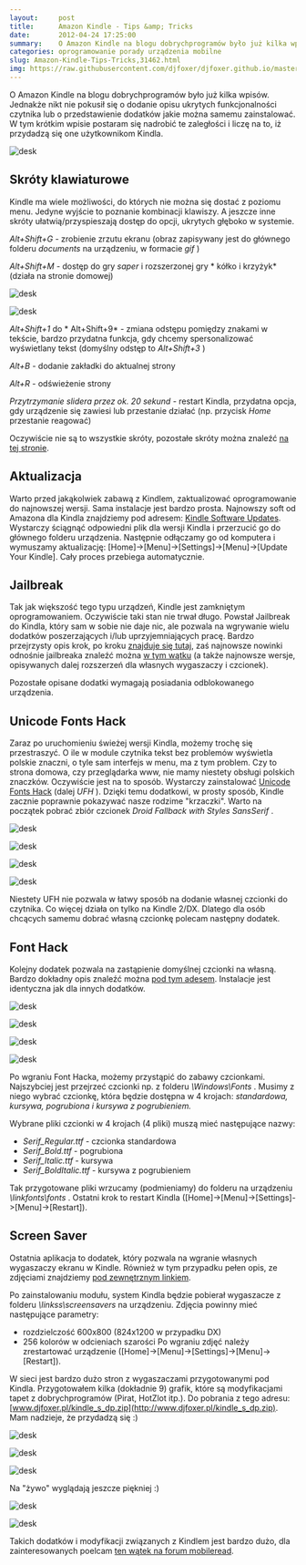```yaml
---
layout:     post
title:      Amazon Kindle - Tips &amp; Tricks
date:       2012-04-24 17:25:00
summary:    O Amazon Kindle na blogu dobrychprogramów było już kilka wpisów. Jednakże nikt nie pokusił się o dodanie opisu ukrytych funkcjonalności czytnika lub o przedstawienie dodatków jakie można samemu zainstalować. W tym krótkim wpisie postaram się nadrobić te zaległości i liczę na to, iż przydadzą się one użytkownikom Kindla.<!----><!---->Skróty klawiaturoweKindle ma wiele możliwości, do których nie moż...
categories: oprogramowanie porady urządzenia mobilne
slug: Amazon-Kindle-Tips-Tricks,31462.html
img: https://raw.githubusercontent.com/djfoxer/djfoxer.github.io/master/_img/2012-4-24-_151_/g_-_-x-_-_-_x20120422113219_0.jpg
---
```




O Amazon Kindle na blogu dobrychprogramów było już kilka wpisów. Jednakże nikt nie pokusił się o dodanie opisu ukrytych funkcjonalności czytnika lub o przedstawienie dodatków jakie można samemu zainstalować. W tym krótkim wpisie postaram się nadrobić te zaległości i liczę na to, iż przydadzą się one użytkownikom Kindla.



![desk](https://raw.githubusercontent.com/djfoxer/djfoxer.github.io/master/_img/2012-4-24-_151_/g_-_-x-_-_-_x20120422113219_0.jpg)





## Skróty klawiaturowe



Kindle ma wiele możliwości, do których nie można się dostać z poziomu menu. Jedyne wyjście to poznanie kombinacji klawiszy. A jeszcze inne skróty ułatwią/przyspieszają dostęp do opcji, ukrytych głęboko w systemie.

 *Alt+Shift+G*  - zrobienie zrzutu ekranu (obraz zapisywany jest do głównego folderu  *documents*  na urządzeniu, w formacie  *gif* )

 *Alt+Shift+M*  - dostęp do gry  *saper*  i rozszerzonej gry * kółko i krzyżyk*  (działa na stronie domowej)



![desk](https://raw.githubusercontent.com/djfoxer/djfoxer.github.io/master/_img/2012-4-24-_151_/g_-_-x-_-_-_x20120422113304_0.gif)


![desk](https://raw.githubusercontent.com/djfoxer/djfoxer.github.io/master/_img/2012-4-24-_151_/g_-_-x-_-_-_x20120422113308_0.gif)



 *Alt+Shift+1*  do * Alt+Shift+9*  - zmiana odstępu pomiędzy znakami w tekście, bardzo przydatna funkcja, gdy chcemy spersonalizować wyświetlany tekst (domyślny odstęp to  *Alt+Shift+3* )

 *Alt+B*  - dodanie zakładki do aktualnej strony

 *Alt+R*  - odświeżenie strony

 *Przytrzymanie slidera przez ok. 20 sekund*  - restart Kindla, przydatna opcja, gdy urządzenie się zawiesi lub przestanie działać (np. przycisk  *Home*  przestanie reagować)

Oczywiście nie są to wszystkie skróty, pozostałe skróty można znaleźć [na tej stronie](http://wiki.mobileread.com/wiki/Amazon_Kindle_Keyboard_Shortcuts). 



## Aktualizacja



Warto przed jakąkolwiek zabawą z Kindlem, zaktualizować oprogramowanie do najnowszej wersji. Sama instalacje jest bardzo prosta. Najnowszy soft od Amazona dla Kindla znajdziemy pod adresem:  [Kindle Software Updates](http://www.amazon.com/gp/help/customer/display.html?nodeId=200324680).  Wystarczy ściągnąć odpowiedni plik dla wersji Kindla i przerzucić go do głównego folderu urządzenia. Następnie odłączamy go od komputera i wymuszamy aktualizację: [Home]->[Menu]->[Settings]->[Menu]->[Update Your Kindle]. Cały proces przebiega automatycznie. 




## Jailbreak



Tak jak większość tego typu urządzeń, Kindle jest zamkniętym oprogramowaniem. Oczywiście taki stan nie trwał długo. Powstał Jailbreak do Kindla, który sam w sobie nie daje nic, ale pozwala na wgrywanie wielu dodatków poszerzających i/lub uprzyjemniających pracę. Bardzo przejrzysty opis krok, po kroku [znajduje się tutaj](http://wiki.mobileread.com/wiki/Kindle_Screen_Saver_Hack_for_all_2.x_and_3.x_Kindles#How_to_install_the_Jailbreak_Hack),  zaś najnowsze nowinki odnośnie jailbreaka znaleźć można [w tym wątku](http://www.mobileread.com/forums/showthread.php?t=88004)  (a także najnowsze wersje, opisywanych dalej rozszerzeń dla własnych wygaszaczy i czcionek).

Pozostałe opisane dodatki wymagają posiadania odblokowanego urządzenia.






## Unicode Fonts Hack



Zaraz po uruchomieniu świeżej wersji Kindla, możemy trochę się przestraszyć. O ile w module czytnika tekst bez problemów wyświetla polskie znaczni, o tyle sam interfejs w menu, ma z tym problem. Czy to strona domowa, czy przeglądarka www, nie mamy niestety obsługi polskich znaczków. Oczywiście jest na to sposób. Wystarczy zainstalować [Unicode Fonts Hack](http://blogkindle.com/unicode-fonts-hack/)  (dalej  *UFH* ). Dzięki temu dodatkowi, w prosty sposób, Kindle zacznie poprawnie pokazywać nasze rodzime "krzaczki". Warto na początek pobrać zbiór czcionek  *Droid Fallback with Styles SansSerif* . 



![desk](https://raw.githubusercontent.com/djfoxer/djfoxer.github.io/master/_img/2012-4-24-_151_/g_-_-x-_-_-_x20120422121325_0.gif)


![desk](https://raw.githubusercontent.com/djfoxer/djfoxer.github.io/master/_img/2012-4-24-_151_/g_-_-x-_-_-_x20120422121329_0.gif)





![desk](https://raw.githubusercontent.com/djfoxer/djfoxer.github.io/master/_img/2012-4-24-_151_/g_-_-x-_-_-_x20120422121431_0.gif)


![desk](https://raw.githubusercontent.com/djfoxer/djfoxer.github.io/master/_img/2012-4-24-_151_/g_-_-x-_-_-_x20120422121333_0.gif)



Niestety UFH nie pozwala w łatwy sposób na dodanie własnej czcionki do czytnika. Co więcej działa on tylko na Kindle 2/DX. Dlatego dla osób chcących samemu dobrać własną czcionkę polecam następny dodatek.



## Font Hack




Kolejny dodatek pozwala na zastąpienie domyślnej czcionki na własną. Bardzo dokładny opis znaleźć można [pod tym adesem](http://wiki.mobileread.com/wiki/Kindle_Font_Hack_for_all_2.x_and_3.x_Kindles).  Instalacje jest identyczna jak dla innych dodatków.




![desk](https://raw.githubusercontent.com/djfoxer/djfoxer.github.io/master/_img/2012-4-24-_151_/g_-_-x-_-_-_x20120422122840_0.gif)


![desk](https://raw.githubusercontent.com/djfoxer/djfoxer.github.io/master/_img/2012-4-24-_151_/g_-_-x-_-_-_x20120422122837_0.gif)




![desk](https://raw.githubusercontent.com/djfoxer/djfoxer.github.io/master/_img/2012-4-24-_151_/g_-_-x-_-_-_x20120422124626_0.gif)


![desk](https://raw.githubusercontent.com/djfoxer/djfoxer.github.io/master/_img/2012-4-24-_151_/g_-_-x-_-_-_x20120422124632_0.gif)



Po wgraniu Font Hacka, możemy przystąpić do zabawy czcionkami. Najszybciej jest przejrzeć czcionki np. z folderu  *\Windows\Fonts* . Musimy z niego wybrać czcionkę, która będzie dostępna w 4 krojach:  *standardowa, kursywa, pogrubiona i kursywa z pogrubieniem.* 

Wybrane pliki czcionki w 4 krojach (4 pliki) muszą mieć następujące nazwy:
-  *Serif_Regular.ttf*  - czcionka standardowa
-  *Serif_Bold.ttf*  - pogrubiona
-  *Serif_Italic.ttf*  - kursywa
-  *Serif_BoldItalic.ttf*  - kursywa z pogrubieniem

Tak przygotowane pliki wrzucamy (podmieniamy) do folderu na urządzeniu  *\linkfonts\fonts* . Ostatni krok to restart Kindla ([Home]->[Menu]->[Settings]->[Menu]->[Restart]).



## Screen Saver



Ostatnia aplikacja to dodatek, który pozwala na wgranie własnych wygaszaczy ekranu w Kindle. Również w tym przypadku pełen opis, ze zdjęciami znajdziemy [pod zewnętrznym linkiem](http://wiki.mobileread.com/wiki/Kindle_Screen_Saver_Hack_for_all_2.x_and_3.x_Kindles).  

Po zainstalowaniu modułu, system Kindla będzie pobierał wygaszacze z folderu  *\linkss\screensavers*  na urządzeniu. Zdjęcia powinny mieć następujące parametry:
- rozdzielczość 600x800 (824x1200 w przypadku DX)
- 256 kolorów w odcieniach szarości
Po wgraniu zdjęć należy zrestartować urządzenie ([Home]->[Menu]->[Settings]->[Menu]->[Restart]).

W sieci jest bardzo dużo stron z wygaszaczami przygotowanymi pod Kindla. Przygotowałem kilka (dokładnie 9) grafik, które są modyfikacjami tapet z dobrychprogramów (Pirat, HotZlot itp.). Do pobrania z tego adresu: [www.djfoxer.pl/kindle_s_dp.zip](http://www.djfoxer.pl/kindle_s_dp.zip).  Mam nadzieje, że przydadzą się :)



![desk](https://raw.githubusercontent.com/djfoxer/djfoxer.github.io/master/_img/2012-4-24-_151_/g_-_-x-_-_-_x20120422133751_0.jpg)




![desk](https://raw.githubusercontent.com/djfoxer/djfoxer.github.io/master/_img/2012-4-24-_151_/g_-_-x-_-_-_x20120422133800_0.jpg)




![desk](https://raw.githubusercontent.com/djfoxer/djfoxer.github.io/master/_img/2012-4-24-_151_/g_-_-x-_-_-_x20120422133807_0.jpg)



Na "żywo" wyglądają jeszcze piękniej :)



![desk](https://raw.githubusercontent.com/djfoxer/djfoxer.github.io/master/_img/2012-4-24-_151_/g_-_-x-_-_-_x20120422134715_0.jpg)


![desk](https://raw.githubusercontent.com/djfoxer/djfoxer.github.io/master/_img/2012-4-24-_151_/g_-_-x-_-_-_x20120422134724_0.jpg)




Takich dodatków i modyfikacji związanych z Kindlem jest bardzo dużo, dla zainteresowanych poelcam [ten wątek na forum mobileread](http://www.mobileread.com/forums/showthread.php?t=128704).  